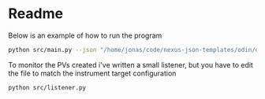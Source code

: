 # Readme


Below is an example of how to run the program


```bash
python src/main.py --json "/home/jonas/code/nexus-json-templates/odin/odin.json" -t "/home/jonas/code/pv_simulator/src/ioc_config/odin_targets.json" -c "/home/jonas/code/pv_simulator/src/ioc_config/server_config.json" -l INFO
```

To monitor the PVs created i've written a small listener, but you have to edit the file to match the instrument target configuration

```bash
python src/listener.py
```
